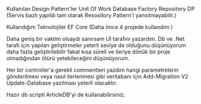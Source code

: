 Kullanılan Design Pattern'ler
Unit Of Work
Database Factory
Repository DP (Servis bazlı yapıldı tam olarak Resository Pattern'i yansıtmayabilir.)

Kullandığım Teknolojiler 
EF Core (Daha önce 4 projede kullandım )

Daha geniş bir vaktim olsaydı sanırsam UI tarafını yazardım. Db ve .Net tarafı için yapılan geliştirmeler yeterli seviye de olduğunu düşünüyorum daha fazla geliştirilebilir fakat kısa süreli ve ileriye dönük bir proje olmadığından ötürü yetebileceğini düşünüyorum.

Her bir controller'a gerekli commentleri yazdım hangi parametrelerin gönderilmesi veya nasıl ilerlenmesi gibi veritabanı için 
Add-Migration V2
Update-Database
yazılması yeterli olacaktır.

Hazır db scripti ArticleDB'yi de kullanabilirsiniz.
